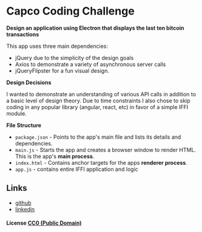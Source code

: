 # Capco Coding Challenge

**Design an application using Electron that displays the last ten bitcoin transactions**

This app uses three main dependencies:
 - jQuery due to the simplicity of the design goals
 - Axios to demonstrate a variety of asynchronous server calls
 - jQueryFlipster for a fun visual design.

**Design Decisions**

I wanted to demonstrate an understanding of various API calls in addition
to a basic level of design theory. Due to time constraints I also chose to skip
coding in any popular library (angular, react, etc) in favor of a simple
IFFI module.

**File Structure**

- `package.json` - Points to the app's main file and lists its details and dependencies.
- `main.js` - Starts the app and creates a browser window to render HTML. This is the app's **main process**.
- `index.html` - Contains anchor targets for the apps **renderer process**.
- `app.js` - contains entire IFFI application and logic

## Links

- [github](https://github.com/ProductivePerson)
- [linkedin](https://www.linkedin.com/)

#### License [CC0 (Public Domain)](LICENSE.md)

